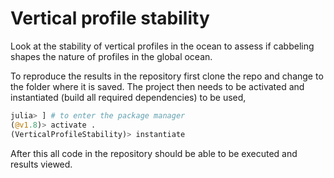# Vertical profile stability

Look at the stability of vertical profiles in the ocean to assess if cabbeling shapes the nature of profiles in the global ocean.

To reproduce the results in the repository first clone the repo and change to the folder where it is saved.
The project then needs to be activated and instantiated (build all required dependencies) to be used,

```julia
julia> ] # to enter the package manager
(@v1.8)> activate .
(VerticalProfileStability)> instantiate
```

After this all code in the repository should be able to be executed and results viewed.
